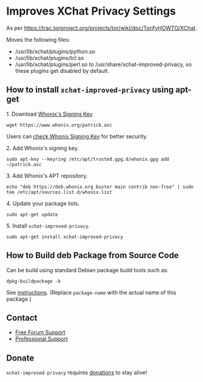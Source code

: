 # Improves XChat Privacy Settings #

As per https://trac.torproject.org/projects/tor/wiki/doc/TorifyHOWTO/XChat.

Moves the following files:
- /usr/lib/xchat/plugins/python.so
- /usr/lib/xchat/plugins/tcl.so
- /usr/lib/xchat/plugins/perl.so
to /usr/share/xchat-improved-privacy, so these plugins get disabled by
default.
## How to install `xchat-improved-privacy` using apt-get ##

1\. Download [Whonix's Signing Key]().

```
wget https://www.whonix.org/patrick.asc
```

Users can [check Whonix Signing Key](https://www.whonix.org/wiki/Whonix_Signing_Key) for better security.

2\. Add Whonix's signing key.

```
sudo apt-key --keyring /etc/apt/trusted.gpg.d/whonix.gpg add ~/patrick.asc
```

3\. Add Whonix's APT repository.

```
echo "deb https://deb.whonix.org buster main contrib non-free" | sudo tee /etc/apt/sources.list.d/whonix.list
```

4\. Update your package lists.

```
sudo apt-get update
```

5\. Install `xchat-improved-privacy`.

```
sudo apt-get install xchat-improved-privacy
```

## How to Build deb Package from Source Code ##

Can be build using standard Debian package build tools such as:

```
dpkg-buildpackage -b
```

See [instructions](https://www.whonix.org/wiki/Dev/Build_Documentation/xchat-improved-privacy). (Replace `package-name` with the actual name of this package.)

## Contact ##

* [Free Forum Support](https://forums.whonix.org)
* [Professional Support](https://www.whonix.org/wiki/Professional_Support)

## Donate ##

`xchat-improved-privacy` requires [donations](https://www.whonix.org/wiki/Donate) to stay alive!
